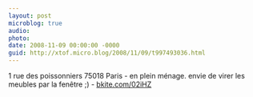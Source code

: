 ```yaml
---
layout: post
microblog: true
audio: 
photo: 
date: 2008-11-09 00:00:00 -0000
guid: http://xtof.micro.blog/2008/11/09/t997493036.html
---
```

1 rue des poissonniers 75018 Paris - en plein ménage. envie de virer les meubles par la fenêtre ;) - [bkite.com/02iHZ](http://bkite.com/02iHZ)

